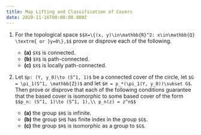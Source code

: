 ```yaml
---
title: Map Lifting and Classification of Covers
date: 2020-11-16T00:00:00.000Z
---
```


1. For the topological space `$$X=\{(x, y)\in\mathbb{R}^2: x\in\mathbb{Q} \textrm{ or }y=0\},$$` prove or disprove each of the following.
    * **(a)** `$X$` is connected.
    * **(b)** `$X$` is path-connected.
    * **(c)** `$X$` is locally path-connected.

2. Let `$p: (Y, y_0)\to (S^1, 1)$` be a connected cover of the circle, let `$G = \pi_1(S^1, \mathbb{Z})$` and let `$H = p_*(\pi_1(Y, y_0))\subset G$`. Then prove or disprove that each of the following conditions guarantee that the based cover is isomorphic to some based cover of the form 
`$$p_n: (S^1, 1)\to (S^1, 1),\\ p_n(z) = z^n$$`
    * __(a)__ the group `$H$` is infinite.
    * __(b)__ the group `$H$` has finite index in the group `$G$`.
    * __(c)__ the group `$H$` is isomorphic as a group to `$G$`.
